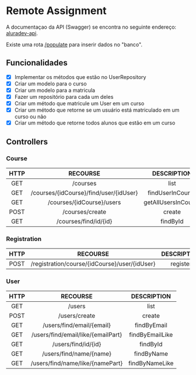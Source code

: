 # Remote Assignment

A documentaçao da API (Swagger) se encontra no seguinte endereço: [aluradev-api](http://aluradev-api.herokuapp.com/).

Existe uma rota [/populate](http://aluradev-api.herokuapp.com/populate) para inserir dados no "banco".
 
## Funcionalidades
- [x] Implementar os métodos que estão no UserRepository
- [x] Criar um modelo para o curso
- [x] Criar um modelo para a matricula
- [x] Fazer um repositório para cada um deles
- [x] Criar um método que matricule um User em um curso
- [x] Criar um método que retorne se um usuário está matriculado em um curso ou não
- [x] Criar um método que retorne todos alunos que estão em um curso

## Controllers

### Course

| HTTP           | RECOURSE       | DESCRIPTION    |
| :------------: | :------------: | :------------: |
| GET | /courses | list |
| GET | /courses/{idCourse}/find/user/{idUser} | findUserInCourse |
| GET | /courses/{idCourse}/users | getAllUsersInCourse |
| POST| /courses/create | create |
| GET | /courses/find/id/{id} | findById |

### Registration

| HTTP           | RECOURSE       | DESCRIPTION    |
| :------------: | :------------: | :------------: |
| POST| /registration/course/{idCourse}/user/{idUser} | register |

### User

| HTTP           | RECOURSE       | DESCRIPTION    |
| :------------: | :------------: | :------------: |
| GET | /users | list |
| POST| /users/create | create |
| GET | /users/find/email/{email} | findByEmail |
| GET | /users/find/email/like/{emailPart} | findByEmailLike |
| GET | /users/find/id/{id} | findById |
| GET | /users/find/name/{name} | findByName |
| GET | /users/find/name/like/{namePart} | findByNameLike |
